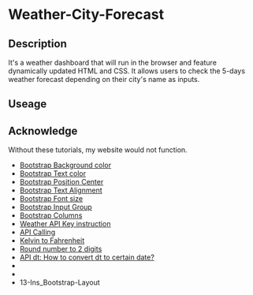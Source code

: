 # Weather-City-Forecast

## Description
It's a weather dashboard that will run in the browser and feature dynamically updated HTML and CSS. It allows users to check the 5-days weather forecast depending on their city's name as inputs.

## Useage


## Acknowledge
Without these tutorials, my website would not function.

* [Bootstrap Background color](https://getbootstrap.com/docs/5.3/utilities/background/#background-color)
* [Bootstrap Text color](https://getbootstrap.com/docs/5.3/utilities/colors/)
* [Bootstrap Position Center](https://getbootstrap.com/docs/5.3/utilities/position/#center-elements)
* [Bootstrap Text Alignment](https://getbootstrap.com/docs/5.3/components/card/#text-alignment)
* [Bootstrap Font size](https://getbootstrap.com/docs/5.3/utilities/text/#font-size)
* [Bootstrap Input Group](https://getbootstrap.com/docs/5.3/forms/input-group/#basic-example)
* [Bootstrap Columns](https://getbootstrap.com/docs/5.3/layout/columns/)
* [Weather API Key instruction](https://coding-boot-camp.github.io/full-stack/apis/how-to-use-api-keys)
* [API Calling](https://openweathermap.org/current#name)
* [Kelvin to Fahrenheit](https://www.w3schools.com/howto/howto_js_temperature_converter.asp)
* [Round number to 2 digits](https://timmousk.com/blog/javascript-round-to-2-decimal-places/)
* [API dt: How to convert dt to certain date?](https://stackoverflow.com/questions/65746475/how-to-get-data-info-from-openweathermap-api-dt)
* []()
* []()
* 13-Ins_Bootstrap-Layout